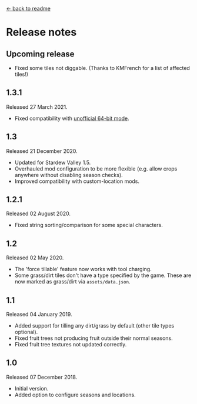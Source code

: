 ﻿[← back to readme](README.md)

# Release notes
## Upcoming release
* Fixed some tiles not diggable. (Thanks to KMFrench for a list of affected tiles!)

## 1.3.1
Released 27 March 2021.

* Fixed compatibility with [unofficial 64-bit mode](https://stardewvalleywiki.com/Modding:Migrate_to_64-bit_on_Windows).

## 1.3
Released 21 December 2020.

* Updated for Stardew Valley 1.5.
* Overhauled mod configuration to be more flexible (e.g. allow crops anywhere without disabling season checks).
* Improved compatibility with custom-location mods.

## 1.2.1
Released 02 August 2020.

* Fixed string sorting/comparison for some special characters.

## 1.2
Released 02 May 2020.

* The 'force tillable' feature now works with tool charging.
* Some grass/dirt tiles don't have a type specified by the game. These are now marked as grass/dirt via `assets/data.json`.

## 1.1
Released 04 January 2019.

* Added support for tilling any dirt/grass by default (other tile types optional).
* Fixed fruit trees not producing fruit outside their normal seasons.
* Fixed fruit tree textures not updated correctly.

## 1.0
Released 07 December 2018.

* Initial version.
* Added option to configure seasons and locations.
